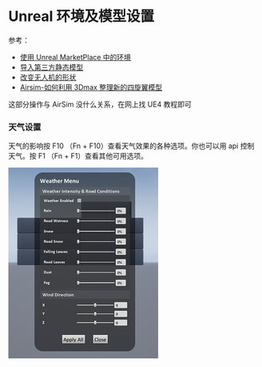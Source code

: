 # Unreal 环境及模型设置

参考：

- [使用 Unreal MarketPlace 中的环境](https://zhuanlan.zhihu.com/p/336673072)
- [导入第三方静态模型](https://zhuanlan.zhihu.com/p/338812803)
- [改变无人机的形状](https://zhuanlan.zhihu.com/p/362502080)
- [Airsim-如何利用 3Dmax 整理新的四旋翼模型](https://zhuanlan.zhihu.com/p/363548396)

这部分操作与 AirSim 没什么关系，在网上找 UE4 教程即可

### 天气设置

天气的影响按 F10 （Fn + F10）查看天气效果的各种选项。你也可以用 api 控制天气。按 F1 （Fn + F1）查看其他可用选项。

![Weather Effects](/ue/img/weather_menu.png)
